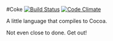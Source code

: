 #Coke [![Build Status](https://secure.travis-ci.org/wilg/coke.png?branch=master)](http://travis-ci.org/wilg/coke) [![Code Climate](https://codeclimate.com/badge.png)](https://codeclimate.com/github/wilg/coke)

A little language that compiles to Cocoa.

Not even close to done. Get out!

<!---
## Installation

Add this line to your application's Gemfile:

    gem 'coke'

And then execute:

    $ bundle

Or install it yourself as:

    $ gem install coke

## Usage

TODO: Write usage instructions here

## Contributing

1. Fork it
2. Create your feature branch (`git checkout -b my-new-feature`)
3. Commit your changes (`git commit -am 'Add some feature'`)
4. Push to the branch (`git push origin my-new-feature`)
5. Create new Pull Request
--->